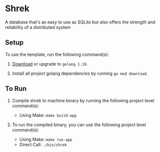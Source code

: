 ﻿# Shrek

A database that's as easy to use as SQLite but also offers the strength and reliability of a distributed system

## Setup

To use the template, run the following command(s):

1. [Download](https://go.dev/doc/install) or upgrade to `golang 1.19`.

2. Install all project golang dependencies by running `go mod download`.

## To Run

1. Compile shrek to machine binary by running the following project level command(s):
    * Using Make: `make build-app`

2. To run the compiled binary, you can use the following project level command(s):
    * Using Make: `make run-app`
    * Direct Call: `./bin/shrek`
